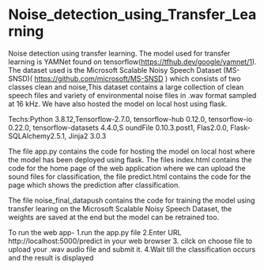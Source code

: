 # Noise_detection_using_Transfer_Learning
Noise detection using transfer learning. The model used for transfer  learning is YAMNet found on tensorflow(https://tfhub.dev/google/yamnet/1). The dataset used is the Microsoft Scalable Noisy Speech Dataset (MS-SNSD)( https://github.com/microsoft/MS-SNSD ) which consists of two classes clean and noise,This dataset contains a large collection of clean speech files and variety of environmental noise files in .wav format sampled at 16 kHz. We have also hosted the model on local host using flask.

Techs:Python 3.8.12,Tensorflow-2.7.0, tensorflow-hub 0.12.0, tensorflow-io 0.22.0, tensorflow-datasets 4.4.0,S oundFile 0.10.3.post1, Flas2.0.0, Flask-SQLAlchemy2.5.1, Jinja2 3.0.3

The file app.py contains the code for hosting the model on local host where the model has been deployed using flask. The files index.html contains the code for the home page of the 
web application where we can upload the sound files for classification, the file predict.html contains the code for the page which shows the prediction after classification.

The file noise_final_datapush contains the code for training the model using transfer learing on the Microsoft Scalable Noisy Speech Dataset, the weights are saved at the end
but the model can be retrained too.

To run the web app-
1.run the app.py file
2.Enter URL http://localhost:5000/predict in your web browser
3. cilck on choose file to upload your .wav audio file and submit it.
4.Wait till the classification occurs and the result is displayed
